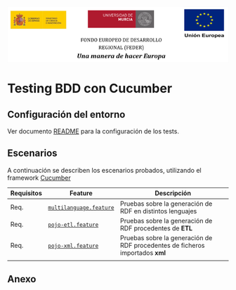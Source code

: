 ![](../images/logos_feder.png)

# Testing BDD con Cucumber

## Configuración del entorno

Ver documento [README](https://github.com/HerculesCRUE/ib-asio-docs-/blob/master/entregables_hito_2/testing/testing.md) para la configuración de los tests.

## Escenarios

A continuación se describen los escenarios probados, utilizando el framework [Cucumber](https://cucumber.io/docs/cucumber/)

| Requisitos                                                | Feature                                                     | Descripción                                                                                                                                          |
| ----------------------------------------------------------- | ----------------------------------------------------------- | ---------------------------------------------------------------------------------------------------------------------------------------------------- |
Req.| [`multilanguage.feature`](../src/test/features/multilanguage.feature) | Pruebas sobre la generación de RDF en distintos lenguajes  
Req.| [`pojo-etl.feature`](../src/test/features/pojo-etl.feature)           | Pruebas sobre la generación de RDF procedentes de **ETL**                                                                                            |
Req.| [`pojo-xml.feature`](../src/test/features/pojo-xml.feature)           | Pruebas sobre la generación de RDF procedentes de ficheros importados **xml**                                                                        |
                                                                                          |





## Anexo



[Enlace a la documentación sobre requisitos funcionales]: https://github.com/HerculesCRUE/ib-asio-docs-/blob/master/entregables_hito_1/12-An%C3%A1lisis/Requisitos/Documents/Requisitos%20funcionales.md



